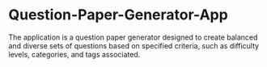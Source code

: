 # Question-Paper-Generator-App
The application is a question paper generator designed to create balanced and diverse sets of questions based on specified criteria, such as difficulty levels, categories, and tags associated.
